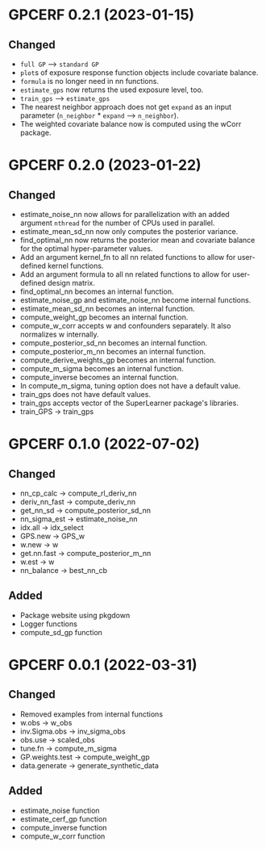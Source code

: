 # GPCERF 0.2.1 (2023-01-15)

## Changed
- `full GP` --> `standard GP`
- `plot`s of exposure response function objects include covariate balance.
- `formula` is no longer need in nn functions.
- `estimate_gps` now returns the used exposure level, too. 
- `train_gps` --> `estimate_gps` 
- The nearest neighbor approach does not get `expand` as an input parameter (`n_neighbor` * `expand` --> `n_neighbor`).
- The weighted covariate balance now is computed using the wCorr package.


# GPCERF 0.2.0 (2023-01-22)

## Changed
* estimate_noise_nn now allows for parallelization with an added argument `nthread` for the number of CPUs used in parallel.
* estimate_mean_sd_nn now only computes the posterior variance.
* find_optimal_nn now returns the posterior mean and covariate balance for the optimal hyper-parameter values.
* Add an argument kernel_fn to all nn related functions to allow for user-defined kernel functions.
* Add an argument formula to all nn related functions to allow for user-defined design matrix.
* find_optimal_nn becomes an internal function.
* estimate_noise_gp and estimate_noise_nn become internal functions. 
* estimate_mean_sd_nn becomes an internal function.
* compute_weight_gp becomes an internal function.
* compute_w_corr accepts w and confounders separately. It also normalizes w internally.  
* compute_posterior_sd_nn becomes an internal function.
* compute_posterior_m_nn becomes an internal function.
* compute_derive_weights_gp becomes an internal function. 
* compute_m_sigma becomes an internal function.
* compute_inverse becomes an internal function. 
* In compute_m_sigma, tuning option does not have a default value. 
* train_gps does not have default values.
* train_gps accepts vector of the SuperLearner package's libraries.
* train_GPS -> train_gps


# GPCERF 0.1.0 (2022-07-02)

## Changed

* nn_cp_calc -> compute_rl_deriv_nn
* deriv_nn_fast -> compute_deriv_nn
* get_nn_sd -> compute_posterior_sd_nn
* nn_sigma_est -> estimate_noise_nn
* idx.all -> idx_select
* GPS.new -> GPS_w
* w.new -> w
* get.nn.fast -> compute_posterior_m_nn
* w.est -> w 
* nn_balance -> best_nn_cb

## Added

* Package website using pkgdown
* Logger functions
* compute_sd_gp function


# GPCERF 0.0.1 (2022-03-31)

## Changed

* Removed examples from internal functions
* w.obs -> w_obs
* inv.Sigma.obs -> inv_sigma_obs
* obs.use -> scaled_obs
* tune.fn -> compute_m_sigma
* GP.weights.test -> compute_weight_gp
* data.generate -> generate_synthetic_data 


## Added

* estimate_noise function
* estimate_cerf_gp function
* compute_inverse function
* compute_w_corr function
